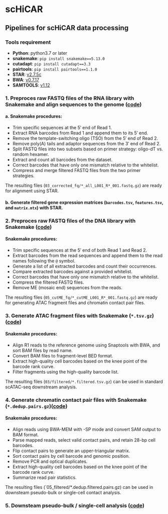 # scHiCAR
## Pipelines for scHiCAR data processing

### Tools requirement

- **Python**: python3.7 or later
- **snakemake**:  `pip install snakemake==5.13.0`
- **cutadapt**: `pip install cutadapt==3.3`
- **pairtools**: `pip install pairtools==1.1.0`
- **STAR**: [v2.7.5c](https://github.com/alexdobin/STAR/releases/tag/2.7.5c)
- **BWA**: [v0.7.17](https://github.com/lh3/bwa/releases/tag/v0.7.17)
- **SAMTOOLS**: [v1.12](https://github.com/samtools/samtools/releases/download/1.12/samtools-1.12.tar.bz2)

### 1. Preproces raw FASTQ files of the RNA library with Snakemake and align sequences to the genome ([code](https://github.com/monnneee/scHiCAR/tree/v2/1_RNA_preprocess))

#### a. Snakemake procedures:
- Trim specific sequences at the 5′ end of Read 1.  
- Extract RNA barcodes from Read 1 and append them to its 5′ end.  
- Remove the template-switching oligo (TSO) from the 5′ end of Read 2.  
- Remove poly(A) tails and adaptor sequences from the 3′ end of Read 2.  
- Split FASTQ files into two subsets based on primer strategy: oligo-dT vs. random hexamer.  
- Extract and count all barcodes from the dataset.  
- Correct barcodes that have only one mismatch relative to the whitelist.  
- Compress and merge filtered FASTQ files from the two primer strategies.

The resulting files (`03_corrected_fq/*_all_L001_R*_001.fastq.gz`) are ready for alignment using STAR.

#### b. Generate filtered gene expression matrices (`barcodes.tsv`, `features.tsv`, and `matrix.mtx`) with STAR.

### 2. Preproces raw FASTQ files of the DNA library with Snakemake ([code](https://github.com/monnneee/scHiCAR/tree/v2/2_DNA_preprocess))

#### Snakemake procedures:
- Trim specific sequences at the 5′ end of both Read 1 and Read 2.  
- Extract barcodes from the read sequences and append them to the read names following the `@` symbol.  
- Generate a list of all extracted barcodes and count their occurrences.  
- Compare extracted barcodes against a provided whitelist.  
- Correct barcodes that have only one mismatch relative to the whitelist.  
- Compress the filtered FASTQ files.  
- Remove ME (mosaic end) sequences from the reads.  

The resulting files (`05_cutME_fq/*_cutME_L001_R*_001.fastq.gz`) are ready for generating ATAC fragment files and chromatin contact pair files.

### 3. Generate ATAC fragment files with Snakemake (`*.tsv.gz`)([code](https://github.com/monnneee/scHiCAR/tree/v2/3_ATAC_fragment))

#### Snakemake procedures:
- Align R1 reads to the reference genome using Snaptools with BWA, and sort BAM files by read name.
- Convert BAM files to fragment-level BED format.
- Extract high-quality cell barcodes based on the knee point of the barcode rank curve.
- Filter fragments using the high-quality barcode list.

The resulting files (`03/filtered/*.filtered.tsv.gz`) can be used in standard scATAC-seq downstream analysis.

### 4. Generate chromatin contact pair files with Snakemake (`*.dedup.pairs.gz`)([code](https://github.com/monnneee/scHiCAR/tree/v2/4_chromatin_contact))

#### Snakemake procedures:
- Align reads using BWA-MEM with -SP mode and convert SAM output to BAM format.
- Parse mapped reads, select valid contact pairs, and retain 28-bp cell barcodes.
- Flip contact pairs to generate an upper-triangular matrix.
- Sort contact pairs by cell barcode and genomic position.
- Remove PCR and optical duplicates.
- Extract high-quality cell barcodes based on the knee point of the barcode rank curve.
- Summarize read pair statistics.

The resulting files (`05_filtered/*.dedup.filtered.pairs.gz) can be used in downsteam pseudo-bulk or single-cell contact analysis.

### 5. Downsteam pseudo-bulk / single-cell analysis ([code](https://github.com/monnneee/scHiCAR/tree/v2/))
